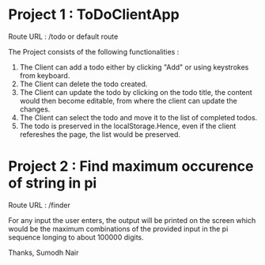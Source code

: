 # Project 1 : ToDoClientApp

Route URL : /todo or default route

The Project consists of the following functionalities :

1) The Client can add a todo either by clicking "Add" or using keystrokes from keyboard.
2) The Client can delete the todo created.
3) The Client can update the todo by clicking on the todo title, the content would then become editable, from where the client can update the changes.
4) The Client can select the todo and move it to the list of completed todos.
5) The todo is preserved in the localStorage.Hence, even if the client refereshes the page, the list would be preserved.


# Project 2 : Find maximum occurence of string in pi

Route URL : /finder

For any input the user enters, the output will be printed on the screen which would be the maximum combinations of the provided input in the pi sequence longing to about 100000 digits.



Thanks,
Sumodh Nair
